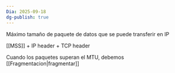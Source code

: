 ```yaml
---
Dia: 2025-09-18
dg-publish: true
---
```

Máximo tamaño de paquete de datos que se puede
transferir en IP

[[MSS]] + IP header + TCP header

Cuando los paquetes superan el MTU, debemos [[Fragmentacion|fragmentar]]